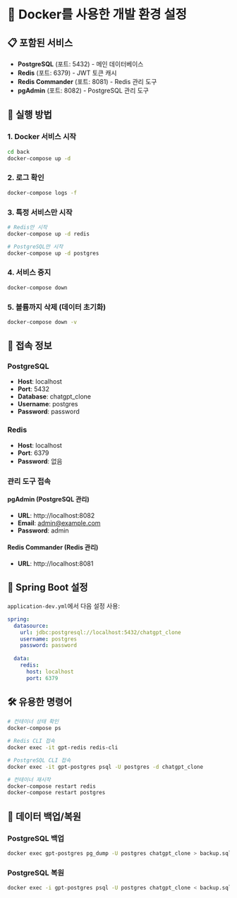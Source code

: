 # 🐳 Docker를 사용한 개발 환경 설정

## 📋 포함된 서비스

- **PostgreSQL** (포트: 5432) - 메인 데이터베이스
- **Redis** (포트: 6379) - JWT 토큰 캐시
- **Redis Commander** (포트: 8081) - Redis 관리 도구
- **pgAdmin** (포트: 8082) - PostgreSQL 관리 도구

## 🚀 실행 방법

### 1. Docker 서비스 시작
```bash
cd back
docker-compose up -d
```

### 2. 로그 확인
```bash
docker-compose logs -f
```

### 3. 특정 서비스만 시작
```bash
# Redis만 시작
docker-compose up -d redis

# PostgreSQL만 시작  
docker-compose up -d postgres
```

### 4. 서비스 중지
```bash
docker-compose down
```

### 5. 볼륨까지 삭제 (데이터 초기화)
```bash
docker-compose down -v
```

## 🔧 접속 정보

### PostgreSQL
- **Host**: localhost
- **Port**: 5432
- **Database**: chatgpt_clone
- **Username**: postgres
- **Password**: password

### Redis
- **Host**: localhost
- **Port**: 6379
- **Password**: 없음

### 관리 도구 접속

#### pgAdmin (PostgreSQL 관리)
- **URL**: http://localhost:8082
- **Email**: admin@example.com
- **Password**: admin

#### Redis Commander (Redis 관리)
- **URL**: http://localhost:8081

## 📝 Spring Boot 설정

`application-dev.yml`에서 다음 설정 사용:

```yaml
spring:
  datasource:
    url: jdbc:postgresql://localhost:5432/chatgpt_clone
    username: postgres
    password: password
  
  data:
    redis:
      host: localhost
      port: 6379
```

## 🛠️ 유용한 명령어

```bash
# 컨테이너 상태 확인
docker-compose ps

# Redis CLI 접속
docker exec -it gpt-redis redis-cli

# PostgreSQL CLI 접속
docker exec -it gpt-postgres psql -U postgres -d chatgpt_clone

# 컨테이너 재시작
docker-compose restart redis
docker-compose restart postgres
```

## 🔄 데이터 백업/복원

### PostgreSQL 백업
```bash
docker exec gpt-postgres pg_dump -U postgres chatgpt_clone > backup.sql
```

### PostgreSQL 복원
```bash
docker exec -i gpt-postgres psql -U postgres chatgpt_clone < backup.sql
``` 